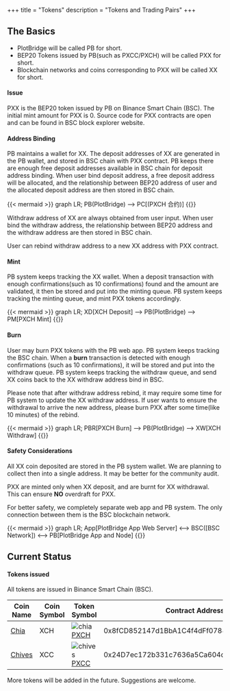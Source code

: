 +++
title = "Tokens"
description = "Tokens and Trading Pairs"
+++

## The Basics

-   PlotBridge will be called PB for short.
-   BEP20 Tokens issued by PB(such as PXCC/PXCH) will be called PXX for short.
-   Blockchain networks and coins corresponding to PXX will be called XX for short.

#### Issue

PXX is the BEP20 token issued by PB on Binance Smart Chain (BSC).
The initial mint amount for PXX is 0.
Source code for PXX contracts are open and can be found in BSC block explorer website.

#### Address Binding

PB maintains a wallet for XX.
The deposit addresses of XX are generated in the PB wallet, and stored in BSC chain with PXX contract.
PB keeps there are enough free deposit addresses available in BSC chain for deposit address binding.
When user bind deposit address, a free deposit address will be allocated, and the relationship between BEP20 address of user and the allocated deposit address are then stored in BSC chain.

{{< mermaid >}}
graph LR;
PB(PlotBridge) --> PC[(PXCH 合约)]
{{</mermaid>}}

Withdraw address of XX are always obtained from user input. When user bind the withdraw address, the relationship between BEP20 address and the withdraw address are then stored in BSC chain.

User can rebind withdraw address to a new XX address with PXX contract.

#### Mint

PB system keeps tracking the XX wallet. When a deposit transaction with enough confirmations(such as 10 confirmations) found and the amount are validated, it then be stored and put into the minting queue.
PB system keeps tracking the minting queue, and mint PXX tokens accordingly.

{{< mermaid >}}
graph LR;
XD[XCH Deposit] --> PB(PlotBridge) --> PM[PXCH Mint]
{{</mermaid>}}

#### Burn

User may burn PXX tokens with the PB web app.
PB system keeps tracking the BSC chain. When a **burn** transaction is detected with enough confirmations (such as 10 confirmations), it will be stored and put into the withdraw queue.
PB system keeps tracking the withdraw queue, and send XX coins back to the XX withdraw address bind in BSC.

Please note that after withdraw address rebind, it may require some time for PB system to update the XX withdraw address. If user wants to ensure the withdrawal to arrive the new address, please burn PXX after some time(like 10 minutes) of the rebind.

{{< mermaid >}}
graph LR;
PBR[PXCH Burn] --> PB(PlotBridge) --> XW[XCH Withdraw]
{{</mermaid>}}

#### Safety Considerations

All XX coin deposited are stored in the PB system wallet.
We are planning to collect then into a single address. It may be better for the community audit.

PXX are minted only when XX deposit, and are burnt for XX withdrawal. This can ensure **NO** overdraft for PXX.

For better safety, we completely separate web app and PB system. The only connection between them is the BSC blockchain network.

{{< mermaid >}}
graph LR;
App[PlotBridge App Web Server] <--> BSC([BSC Network]) <--> PB[PlotBridge App and Node]
{{</mermaid>}}

## Current Status

#### Tokens issued

All tokens are issued in Binance Smart Chain (BSC).

| Coin Name                             | Coin Symbol | Token Symbol                                                                                                   | Contract Address                           | Trading Pair                                                                                  |
| ------------------------------------- | ----------- | -------------------------------------------------------------------------------------------------------------- | ------------------------------------------ | --------------------------------------------------------------------------------------------- |
| [Chia](https://www.chia.net)          | XCH         | ![chia](/images/chia-logo.png)[PXCH](https://bscscan.com/token/0x8fCD852147d1BbA1C4f4dFf07880cCB25DD36DD7)     | 0x8fCD852147d1BbA1C4f4dFf07880cCB25DD36DD7 | [PXCH/BUSD](https://pancakeswap.finance/info/pool/0xffdfb45e3d743ec10eb793fdcee3055ea82c270c) |
| [Chives](https://www.chivescoin.org/) | XCC         | ![chives](/images/chives-logo.png)[PXCC](https://bscscan.com/token/0x24D7ec172b331c7636a5Ca604de890996e5e2028) | 0x24D7ec172b331c7636a5Ca604de890996e5e2028 | [PXCC/BUSD](https://pancakeswap.finance/info/pool/0x62608fa59fcd378cd71ce277a50f24df333b4633) |

More tokens will be added in the future. Suggestions are welcome.

